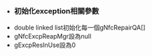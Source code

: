 - ### 初始化exception相關參數
- double linked list初始化每一個gNfcRepairQA[]
- gNfcExcpReapMgr設為null
- gExcpResInUse設為0